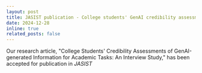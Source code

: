 ```yaml
---
layout: post
title: JASIST publication - College students' GenAI credibility assessments
date: 2024-12-28
inline: true
related_posts: false
---
```


Our research article, "College Students' Credibility Assessments of GenAI-generated Information for Academic Tasks: An Interview Study," has been accepted for publication in *JASIST*